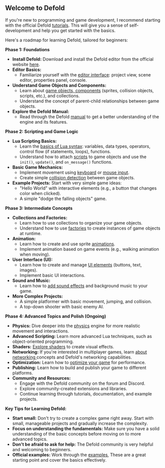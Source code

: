 ## Welcome to Defold

If you're new to programming and game development, I recommend starting with the official Defold [tutorials](https://defold.com/tutorials/). This will give you a sense of self-development and help you get started with the basics.

Here's a roadmap for learning Defold, tailored for beginners:

**Phase 1: Foundations**

- **Install Defold:** Download and install the Defold editor from the official website [here](https://defold.com/download/).
- **Editor Basics:**
  - Familiarize yourself with the [editor interface](https://defold.com/manuals/editor/): project view, scene editor, properties panel, console.
- **Understand Game Objects and Components:**
  - Learn about [game objects, components](https://defold.com/manuals/building-blocks/) (sprites, collision objects, scripts, etc.), and collections.
  - Understand the concept of parent-child relationships between game objects.
- **Explore the Defold Manual:**
  - Read through the Defold [manual](https://defold.com/manuals/) to get a better understanding of the engine and its features.

**Phase 2: Scripting and Game Logic**

- **Lua Scripting Basics:**
  - Learn the [basics of Lua syntax](https://defold.com/manuals/lua/): variables, data types, operators, control flow (if statements, loops), functions.
  - Understand how to attach [scripts](https://defold.com/manuals/script/) to game objects and use the `init()`, `update()`, and `on_message()` functions.
- **Basic Game Mechanics:**
  - Implement movement using [keyboard](https://defold.com/manuals/input-key-and-text/) or [mouse input](https://defold.com/manuals/input-mouse-and-touch/).
  - Create simple [collision detection](https://defold.com/examples/physics/dynamic/) between game objects.
- **Example Projects:** Start with very simple game ideas:
  - "Hello World" with interactive elements (e.g., a button that changes color when clicked).
  - A simple "dodge the falling objects" game.

**Phase 3: Intermediate Concepts**

- **Collections and Factories:**
  - Learn how to use collections to organize your game objects.
  - Understand how to use [factories](https://defold.com/manuals/collection-factory/) to create instances of game objects at runtime.
- **Animation:**
  - Learn how to create and use sprite [animations](https://defold.com/manuals/animation/).
  - Implement animation based on game events (e.g., walking animation when moving).
- **User Interface (UI):**
  - Learn how to create and manage [UI elements](https://defold.com/manuals/gui/) (buttons, text, images).
  - Implement basic UI interactions.
- **Sound and Music:**
  - Learn how to [add sound effects](https://defold.com/manuals/sound/) and background music to your game.
- **More Complex Projects:**
  - A simple platformer with basic movement, jumping, and collision.
  - A top-down shooter with basic enemy AI.

**Phase 4: Advanced Topics and Polish (Ongoing)**

- **Physics:** Dive deeper into the [physics](https://defold.com/manuals/physics/) engine for more realistic movement and interactions.
- **Advanced Scripting:** Learn more advanced Lua techniques, such as object-oriented programming.
- **Shaders:** [Explore shaders](https://defold.com/manuals/shader/) to create visual effects.
- **Networking:** If you're interested in multiplayer games, learn [about networking ](https://defold.com/manuals/networking/)concepts and Defold's networking capabilities.
- **Optimization:** Learn how to [optimize your game](https://defold.com/manuals/optimization/) for performance.
- **Publishing:** Learn how to build and publish your game to different platforms.
- **Community and Resources:**
  - Engage with the Defold community on the forum and Discord.
  - Explore community-created extensions and libraries.
  - Continue learning through tutorials, documentation, and example projects.

**Key Tips for Learning Defold:**

- **Start small:** Don't try to create a complex game right away. Start with small, manageable projects and gradually increase the complexity.
- **Focus on understanding the fundamentals:** Make sure you have a solid understanding of the basic concepts before moving on to more advanced topics.
- **Don't be afraid to ask for help:** The Defold community is very helpful and welcoming to beginners.
- **Official examples:** Work through the [examples](https://defold.com/examples/), These are a great starting point and cover the basics effectively.
